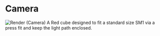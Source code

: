 # Camera
![Render (Camera)](Render_Camera.png)
A Red cube designed to fit a standard size SM1 via a press fit and keep the light path enclosed.
